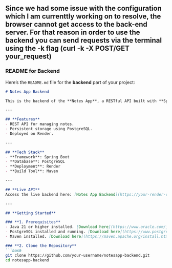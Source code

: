 Since we had some issue with the configuration which I am currenttly working on to resolve, the browser cannot get access to the back-end server. For that reason in order to use the backend you can send requests via the terminal using the -k flag (curl -k -X POST/GET your_request)
---

### **README for Backend**
Here’s the `README.md` file for the **backend** part of your project:

```markdown
# Notes App Backend

This is the backend of the **Notes App**, a RESTful API built with **Spring Boot** and connected to a **PostgreSQL** database. The backend handles all CRUD operations for the notes.

---

## **Features**
- REST API for managing notes.
- Persistent storage using PostgreSQL.
- Deployed on Render.

---

## **Tech Stack**
- **Framework**: Spring Boot
- **Database**: PostgreSQL
- **Deployment**: Render
- **Build Tool**: Maven

---

## **Live API**
Access the live backend here: [Notes App Backend](https://your-render-deployed-url.onrender.com/api/notes)

---

## **Getting Started**

### **1. Prerequisites**
- Java 21 or higher installed. [Download here](https://www.oracle.com/java/technologies/javase-jdk21-downloads.html)
- PostgreSQL installed and running. [Download here](https://www.postgresql.org/download/)
- Maven installed. [Download here](https://maven.apache.org/install.html)

### **2. Clone the Repository**
```bash
git clone https://github.com/your-username/notesapp-backend.git
cd notesapp-backend
